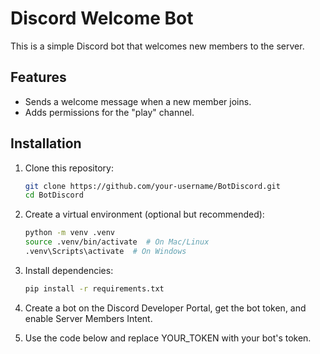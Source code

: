 # Discord Welcome Bot

This is a simple Discord bot that welcomes new members to the server.

## Features
- Sends a welcome message when a new member joins.
- Adds permissions for the "play" channel.

## Installation

1. Clone this repository:
   ```sh
   git clone https://github.com/your-username/BotDiscord.git
   cd BotDiscord
2. Create a virtual environment (optional but recommended):
   ```sh
   python -m venv .venv
   source .venv/bin/activate  # On Mac/Linux
   .venv\Scripts\activate  # On Windows
   
3. Install dependencies:
    ```sh
    pip install -r requirements.txt

4. Create a bot on the Discord Developer Portal, get the bot token, and enable Server Members Intent.


5. Use the code below and replace YOUR_TOKEN with your bot's token.
  
   

